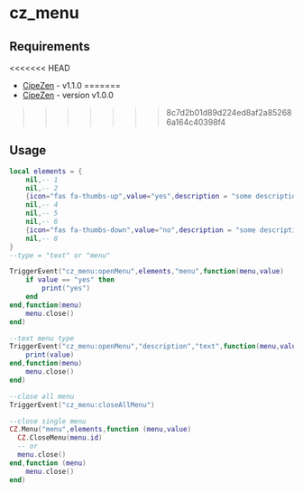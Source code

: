 # cz_menu

## Requirements
<<<<<<< HEAD
- [CipeZen](https://github.com/Cipee-zen/CipeZen) - v1.1.0
=======
- [CipeZen](https://github.com/Cipee-zen/CipeZen) - version v1.0.0
>>>>>>> 8c7d2b01d89d224ed8af2a852686a164c40398f4
## Usage
```lua
local elements = {
	nil,-- 1
	nil,-- 2
	{icon="fas fa-thumbs-up",value="yes",description = "some description"},-- 3
	nil,-- 4
	nil,-- 5
	nil,-- 6
	{icon="fas fa-thumbs-down",value="no",description = "some description"},-- 7
    nil,-- 8
}
--type = "text" or "menu"

TriggerEvent("cz_menu:openMenu",elements,"menu",function(menu,value)
    if value == "yes" then
        print("yes")
    end
end,function(menu)
    menu.close()
end)

--text menu type
TriggerEvent("cz_menu:openMenu","description","text",function(menu,value)
    print(value)
end,function(menu)
    menu.close()
end)

--close all menu
TriggerEvent("cz_menu:closeAllMenu")

--close single menu
CZ.Menu("menu",elements,function (menu,value)
  CZ.CloseMenu(menu.id)
  -- or
  menu.close()
end,function (menu)
  	menu.close()
end)
```